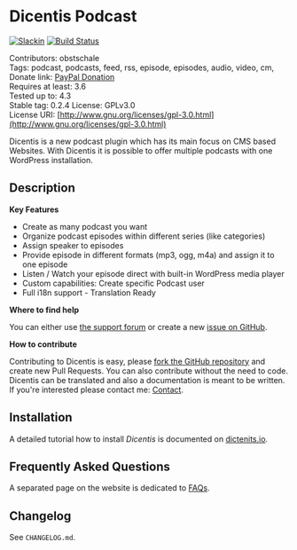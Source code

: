 # Dicentis Podcast

[![Slackin](http://slack.dicentis.io/badge.svg)](http://slack.dicentis.io)
[![Build Status](https://travis-ci.org/Dicentis/dicentis.svg?branch=master)](https://travis-ci.org/Dicentis/dicentis)

Contributors: obstschale  
Tags: podcast, podcasts, feed, rss, episode, episodes, audio, video, cm,  
Donate link: [PayPal Donation](http://bit.ly/hhb-paypal)  
Requires at least: 3.6  
Tested up to: 4.3  
Stable tag: 0.2.4
License: GPLv3.0  
License URI: [http://www.gnu.org/licenses/gpl-3.0.html](http://www.gnu.org/licenses/gpl-3.0.html)

Dicentis is a new podcast plugin which has its main focus on CMS based Websites. With Dicentis it is possible to offer multiple podcasts with one WordPress installation.

## Description

**Key Features**

- Create as many podcast you want
- Organize podcast episodes within different series (like categories)
- Assign speaker to episodes
- Provide episode in different formats (mp3, ogg, m4a) and assign it to one episode
- Listen / Watch your episode direct with built-in WordPress media player
- Custom capabilities: Create specific Podcast user
- Full i18n support - Translation Ready

**Where to find help**

You can either use [the support forum](https://wordpress.org/support/plugin/dicentis-podcast) or create a new [issue on GitHub](https://github.com/Dicentis/dicentis/issues).

**How to contribute**

Contributing to Dicentis is easy, please [fork the GitHub repository](https://github.com/dicentis/dicentis) and create new Pull Requests. You can also contribute without the need to code. Dicentis can be translated and also a documentation is meant to be written. If you're interested please contact me: [Contact](http://dicentis.io/contact/).


## Installation
A detailed tutorial how to install _Dicentis_ is documented on [dictenits.io](http://dicentis.io/docs/install-dicentis).

## Frequently Asked Questions
A separated page on the website is dedicated to [FAQs](http://dicentis.io/faq).

## Changelog
See `CHANGELOG.md`.
